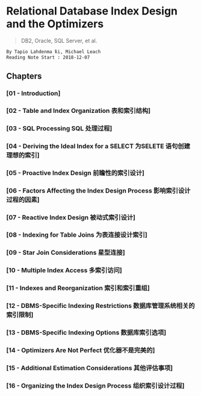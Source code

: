 # Relational Database Index Design and the Optimizers
> DB2, Oracle, SQL Server, et al.
```md
By Tapio Lahdenma ̈ki, Michael Leach
Reading Note Start : 2018-12-07
```

## Chapters  

### [01 - Introduction]
### [02 - Table and Index Organization 表和索引结构]
### [03 - SQL Processing SQL 处理过程]
### [04 - Deriving the Ideal Index for a SELECT 为SELETE 语句创建理想的索引]
### [05 - Proactive Index Design 前瞻性的索引设计]
### [06 - Factors Affecting the Index Design Process 影响索引设计过程的因素]
### [07 - Reactive Index Design 被动式索引设计]
### [08 - Indexing for Table Joins 为表连接设计索引]
### [09 - Star Join Considerations 星型连接]
### [10 - Multiple Index Access 多索引访问]
### [11 - Indexes and Reorganization 索引和索引重组]
### [12 - DBMS-Specific Indexing Restrictions 数据库管理系统相关的索引限制]
### [13 - DBMS-Specific Indexing Options 数据库索引选项]
### [14 - Optimizers Are Not Perfect 优化器不是完美的]
### [15 - Additional Estimation Considerations 其他评估事项]
### [16 - Organizing the Index Design Process 组织索引设计过程]